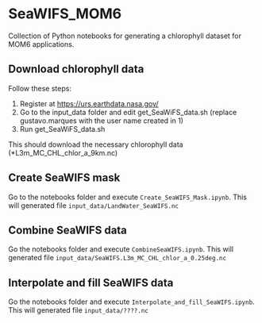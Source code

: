# SeaWIFS_MOM6

Collection of Python notebooks for generating a chlorophyll dataset for MOM6 applications.

## Download chlorophyll data

Follow these steps:

1) Register at https://urs.earthdata.nasa.gov/
2) Go to the input_data folder and edit get_SeaWiFS_data.sh (replace gustavo.marques with the user name created in 1)
3) Run get_SeaWiFS_data.sh

This should download the necessary chlorophyll data (*L3m_MC_CHL_chlor_a_9km.nc)

## Create SeaWIFS mask

Go to the notebooks folder and execute ```Create_SeaWIFS_Mask.ipynb```. This will generated file ```input_data/LandWater_SeaWIFS.nc```

## Combine SeaWIFS data

Go the notebooks folder and execute ```CombineSeaWIFS.ipynb```. This will generated file ```input_data/SeaWIFS.L3m_MC_CHL_chlor_a_0.25deg.nc```

## Interpolate and fill SeaWIFS data

Go the notebooks folder and execute ```Interpolate_and_fill_SeaWIFS.ipynb```. This will generated file ```input_data/????.nc```
